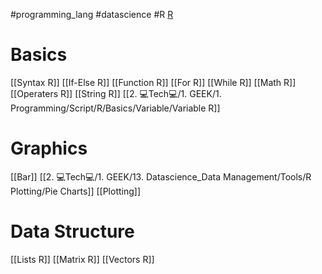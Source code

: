 #programming_lang #datascience #R 
[R](https://weread.qq.com/web/reader/aa632ba07192ceffaa61326k16732dc0161679091c5aeb1)
# Basics

[[Syntax R]]
[[If-Else R]]
[[Function R]]
[[For R]]
[[While R]]
[[Math R]]
[[Operaters R]]
[[String R]]
[[2. 💻Tech💻/1. GEEK/1. Programming/Script/R/Basics/Variable/Variable R]]

# Graphics
[[Bar]]
[[2. 💻Tech💻/1. GEEK/13. Datascience_Data Management/Tools/R Plotting/Pie Charts]]
[[Plotting]]

# Data Structure
[[Lists R]]
[[Matrix R]]
[[Vectors R]]